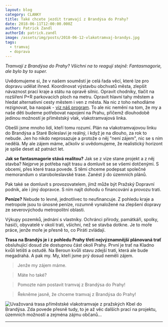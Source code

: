 ```yaml
---
layout: blog
category: CLANKY
title: Také chcete jezdit tramvají z Brandýsa do Prahy?
date: 2018-06-11T12:00:00.000Z
author: Patrick Zandl
authorId: patrick.zandl
image: /assets/img/posts/2018-06-12-vlakotramvaj-brandys.jpg
tags:
  - tramvaj
  - doprava
---
```


_Tramvají z Brandýsa do Prahy? Všichni na to reagují stejně: Fantasmagorie, ale bylo by to super._

Uvědomujeme si, že v našem souměstí je celá řada věcí, které lze pro dopravu udělat ihned. Koordinovat výstavbu obchvatů města, zlepšit návaznost prací kraje a státu na opravě silnic. Opravit chodníky, tlačit na rozšíření P+R parkovacích ploch na metru. Opravit hlavní tahy městem a hledat alternativní cesty městem i ven z města. Na nic z toho nehodláme rezignovat, ba naopak - [viz náš program](/volby-2018/program/). To ale nic nemění na tom, že my a naše děti budeme potřebovat napojení na Prahu, přičemž dlouhodobě jedinou možností je příměstský vlak, vlakotramvajová linka.  

Obešli jsme mnoho lidí, kteří tomu rozumí. Plán na vlakotramvajovou linku do Brandýsa a Staré Boleslavi je reálný, i když je na dlouho, za rok to nebude. Jen ho nikdo neprosazuje a protože o něj "není zájem", nic se s ním nedělá. My ale zájem máme, ačkoliv si uvědomujeme, že realistický horizont je spíše deset až patnáct let.

**Jak se fantasmagorie stává realitou?** Jak se z vize stane projekt a z něj stavba? Nejprve je potřeba najít trasu a domluvit se se všemi dotčenými. S obcemi, přes které trasa povede. S těmi chceme podepsat společné memorandum o staroboleslavské trase. Zanést ji do územních plánů.

Pak také se domluvit s provozovatelem, jímž může být Pražský Dopravní podnik, ale i jiný dopravce. S ním najít dohodu o financování a provozu trati.

**Peníze?** Nebude to levné, jednotlivec to neufinancuje. Z pohledu kraje a metropole jsou to únosné peníze, rozumně vynaložené na zlepšení dopravy ze severovýchodu metropolitní oblasti.

Výkupy pozemků, jednání s vlastníky. Ochránci přírody, památkáři, spolky, hasiči, obyvatelé v okolí trati, všichni, než se stavba dotkne. Je to moře práce, jenže moře je přesně to, co Piráti zvládají.

**Trasa na Brandýs je i z pohledu Prahy třetí nejvýznamnější plánovaná trať** obsluhující dosud zle dostupnou část okolí Prahy. První je trať na Kladno kvůli letišti a ostudě. Na Beroun kvůli stavu zdejší trati, která ale bude megadrahá. A pak my. My, kteří jsme prý dosud neměli zájem.

> Jenže my zájem máme.

> Máte ho také?

> Pomozte nám postavit tramvaj z Brandýsa do Prahy!

> Řekněme jasně, že chceme tramvaj z Brandýsa do Prahy!

![Uvažovaná trasa příměstské vlakotramvaje z pražských Kbel do Brandýsa. Zda povede přesně tudy, to je až věc dalších prací na projektu, územních možností a zejména zájmu občanů... ](/assets/img/posts/2018-06-12-trasa-tramvaje)



- - -
